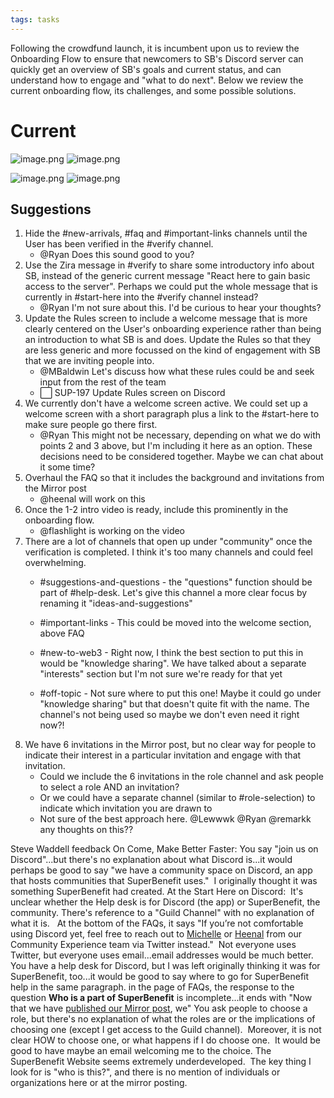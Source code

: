 ```yaml
---
tags: tasks
---
```

Following the crowdfund launch, it is incumbent upon us to review the Onboarding Flow to ensure that newcomers to SB's Discord server can quickly get an overview of SB's goals and current status, and can understand how to engage and "what to do next". 
Below we review the current onboarding flow, its challenges, and some possible solutions.
# Current
![image.png](e621c66f-44a9-4dbb-b164-480b69407587%201.png)
![image.png](9bb8370c-18b7-4927-a3b8-4cd1c5137ce2.png)

![image.png](37b1edff-6870-4803-9398-e8adeb1f8068.png)
![image.png](9c873803-21ea-4a27-9cee-fdd2b399c262.png)
## Suggestions
1. Hide the #new-arrivals,  #faq and #important-links channels until the User has been verified in the #verify channel.
	- @Ryan  Does this sound good to you?
2. Use the Zira message in #verify to share some introductory info about SB, instead of the generic current message "React here to gain basic access to the server". Perhaps we could put the whole message that is currently in #start-here into the #verify channel instead?
	- @Ryan  I'm not sure about this. I'd be curious to hear your thoughts?
3. Update the Rules screen to include a welcome message that is more clearly centered on the User's onboarding experience rather than being an introduction to what SB is and does. Update the Rules so that they are less generic and more focussed on the kind of engagement with SB that we are inviting people into.
	- @MBaldwin Let's discuss how what these rules could be and seek input from the rest of the team
	- ⬜️ SUP-197 Update Rules screen on Discord 
4. We currently don't have a welcome screen active. We could set up a welcome screen with a short paragraph plus a link to the #start-here to make sure people go there first.
	- @Ryan  This might not be necessary, depending on what we do with points 2 and 3 above, but I'm including it here as an option. These decisions need to be considered together. Maybe we can chat about it some time?
5. Overhaul the FAQ so that it includes the background and invitations from the Mirror post
	- @heenal will work on this
6. Once the 1-2 intro video is ready, include this prominently in the onboarding flow.
	- @flashlight is working on the video
7. There are a lot of channels that open up under "community" once the verification is completed. I think it's too many channels and could feel overwhelming.
	- #suggestions-and-questions - the "questions" function should be part of #help-desk. Let's give this channel a more clear focus by renaming it "ideas-and-suggestions"

	- #important-links - This could be moved into the welcome section, above FAQ
	- #new-to-web3 - Right now, I think the best section to put this in would be "knowledge sharing". We have talked about a separate "interests" section but I'm not sure we're ready for that yet
	- #off-topic - Not sure where to put this one! Maybe it could go under "knowledge sharing" but that doesn't quite fit with the name. The channel's not being used so maybe we don't even need it right now?!
8. We have 6 invitations in the Mirror post, but no clear way for people to indicate their interest in a particular invitation and engage with that invitation.
	- Could we include the 6 invitations in the role channel and ask people to select a role AND an invitation?
	- Or we could have a separate channel (similar to #role-selection) to indicate which invitation you are drawn to
	- Not sure of the best approach here. @Lewwwk @Ryan @remarkk any thoughts on this??


Steve Waddell feedback
On Come, Make Better Faster: You say "join us on Discord"...but there's no explanation about what Discord is...it would perhaps be good to say "we have a community space on Discord, an app that hosts communities that SuperBenefit uses."  I originally thought it was something SuperBenefit had created.
At the Start Here on Discord:  It's unclear whether the Help desk is for Discord (the app) or SuperBenefit, the community.
There's reference to a "Guild Channel" with no explanation of what it is.  
At the bottom of the FAQs, it says "If you’re not comfortable using Discord yet, feel free to reach out to [Michelle](https://twitter.com/ml_baldwin) or [Heenal](https://twitter.com/heenalr) from our Community Experience team via Twitter instead."  Not everyone uses Twitter, but everyone uses email...email addresses would be much better.
You have a help desk for Discord, but I was left originally thinking it was for SuperBenefit, too...it would be good to say where to go for SuperBenefit help in the same paragraph.
in the page of FAQs, the response to the question **Who is a part of SuperBenefit** is incomplete...it ends with "Now that we have [published our Mirror post](https://mirror.xyz/superbenefit.eth/8Icbwygio4EJfEvh8we9Xz4IcZxzWfjyzmlMGXlxxjc), we"
You ask people to choose a role, but there's no explanation of what the roles are or the implications of choosing one (except I get access to the Guild channel).  Moreover, it is not clear HOW to choose one, or what happens if I do choose one.  It would be good to have maybe an email welcoming me to the choice.
The SuperBenefit Website seems extremely underdeveloped.  The key thing I look for is "who is this?", and there is no mention of individuals or organizations here or at the mirror posting. 